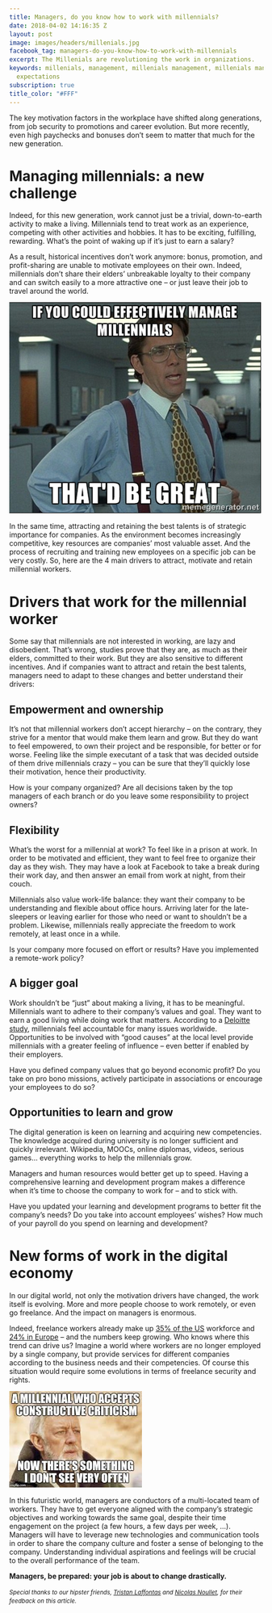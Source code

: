 ```yaml
---
title: Managers, do you know how to work with millennials?
date: 2018-04-02 14:16:35 Z
layout: post
image: images/headers/millenials.jpg
facebook_tag: managers-do-you-know-how-to-work-with-millennials
excerpt: The Millenials are revolutioning the work in organizations.
keywords: millenials, management, millenials management, millenials managers, millenials
  expectations
subscription: true
title_color: "#FFF"
---
```


The key motivation factors in the workplace have shifted along generations, from job security to promotions and career evolution. But more recently, even high paychecks and bonuses don’t seem to matter that much for the new generation. 

# Managing millennials: a new challenge

Indeed, for this new generation, work cannot just be a trivial, down-to-earth activity to make a living. Millennials tend to treat work as an experience, competing with other activities and hobbies. It has to be exciting, fulfilling, rewarding. What’s the point of waking up if it’s just to earn a salary? 

As a result, historical incentives don’t work anymore: bonus, promotion, and profit-sharing are unable to motivate employees on their own. Indeed, millennials don’t share their elders’ unbreakable loyalty to their company and can switch easily to a more attractive one – or just leave their job to travel around the world.

<img class="center" src="/images/posts/working_with_millenials.png" alt="Working With Millenials">

In the same time, attracting and retaining the best talents is of strategic importance for companies. As the environment becomes increasingly competitive, key resources are companies’ most valuable asset. And the process of recruiting and training new employees on a specific job can be very costly. So, here are the 4 main drivers to attract, motivate and retain millennial workers.

# Drivers that work for the millennial worker

Some say that millennials are not interested in working, are lazy and disobedient. That’s wrong, studies prove that they are, as much as their elders, committed to their work. But they are also sensitive to different incentives. And if companies want to attract and retain the best talents, managers need to adapt to these changes and better understand their drivers:

## Empowerment and ownership

It’s not that millennial workers don’t accept hierarchy – on the contrary, they strive for a mentor that would make them learn and grow. But they do want to feel empowered, to own their project and be responsible, for better or for worse. Feeling like the simple executant of a task that was decided outside of them drive millennials crazy – you can be sure that they’ll quickly lose their motivation, hence their productivity.

How is your company organized? Are all decisions taken by the top managers of each branch or do you leave some responsibility to project owners? 

## Flexibility

What’s the worst for a millennial at work? To feel like in a prison at work. In order to be motivated and efficient, they want to feel free to organize their day as they wish. They may have a look at Facebook to take a break during their work day, and then answer an email from work at night, from their couch.
 
Millennials also value work-life balance: they want their company to be understanding and flexible about office hours. Arriving later for the late-sleepers or leaving earlier for those who need or want to shouldn’t be a problem. Likewise, millennials really appreciate the freedom to work remotely, at least once in a while.

Is your company more focused on effort or results? Have you implemented a remote-work policy?

## A bigger goal

Work shouldn’t be “just” about making a living, it has to be meaningful. Millennials want to adhere to their company’s values and goal. They want to earn a good living while doing work that matters. According to a [Deloitte study](https://www2.deloitte.com/global/en/pages/about-deloitte/articles/millennialsurvey.html), millennials feel accountable for many issues worldwide. Opportunities to be involved with “good causes” at the local level provide millennials with a greater feeling of influence – even better if enabled by their employers.

Have you defined company values that go beyond economic profit? Do you take on pro bono missions, actively participate in associations or encourage your employees to do so?

## Opportunities to learn and grow

The digital generation is keen on learning and acquiring new competencies. The knowledge acquired during university is no longer sufficient and quickly irrelevant. Wikipedia, MOOCs, online diplomas, videos, serious games… everything works to help the millennials grow. 

Managers and human resources would better get up to speed. Having a comprehensive learning and development program makes a difference when it’s time to choose the company to work for – and to stick with.

Have you updated your learning and development programs to better fit the company’s needs? Do you take into account employees’ wishes? How much of your payroll do you spend on learning and development?

# New forms of work in the digital economy

In our digital world, not only the motivation drivers have changed, the work itself is evolving. More and more people choose to work remotely, or even go freelance. And the impact on managers is enormous. 

Indeed, freelance workers already make up [35% of the US](http://www.marketwired.com/press-release/new-study-finds-freelance-economy-grew-55-million-americans-this-year-35-total-us-workforce-2164446.htm) workforce and [24% in Europe](https://www2.staffingindustry.com/eng/Editorial/Daily-News/EU-Number-of-freelancers-grows-by-24-in-7-years-38211?) – and the numbers keep growing. Who knows where this trend can drive us? Imagine a world where workers are no longer employed by a single company, but provide services for different companies according to the business needs and their competencies. Of course this situation would require some evolutions in terms of freelance security and rights. 

<img class="center" src="/images/posts/critisism_millenials.jpg" alt="New Ways Of Working Between Generations">

In this futuristic world, managers are conductors of a multi-located team of workers. They have to get everyone aligned with the company’s strategic objectives and working towards the same goal, despite their time engagement on the project (a few hours, a few days per week, …). Managers will have to leverage new technologies and communication tools in order to share the company culture and foster a sense of belonging to the company. Understanding individual aspirations and feelings will be crucial to the overall performance of the team.

**Managers, be prepared: your job is about to change drastically.**


<small>*Special thanks to our hipster friends, [Tristan Laffontas](https://www.linkedin.com/in/tristanlaffontas/) and [Nicolas Noullet](https://www.linkedin.com/in/noullet/), for their feedback on this article.*</small>


